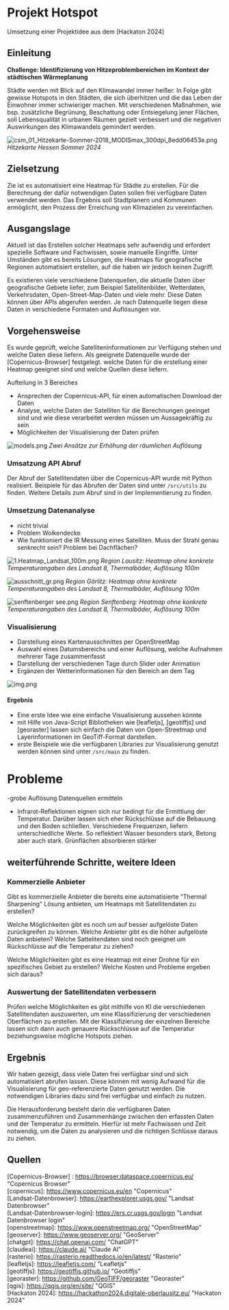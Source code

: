 # Projekt Hotspot

Umsetzung einer Projektidee aus dem [Hackaton 2024]

## Einleitung

**Challenge: Identifizierung von Hitzeproblembereichen im Kontext der städtischen Wärmeplanung**

Städte werden mit Blick auf den Klimawandel immer heißer. In Folge gibt gewisse Hotspots in den Städten, die sich überhitzen und die das Leben der Einwohner immer schwieriger machen. Mit verschiedenen Maßnahmen, wie bsp. zusätzliche Begrünung, Beschattung oder Entsiegelung jener Flächen, soll Lebensqualität in urbanen Räumen gezielt verbessert und die negativen Auswirkungen des Klimawandels gemindert werden.

![csm_01_Hitzekarte-Sommer-2018_MODISmax_300dpi_8edd06453e.png](img/csm_01_Hitzekarte-Sommer-2018_MODISmax_300dpi_8edd06453e.png)
*Hitzekarte Hessen Sommer 2024*




## Zielsetzung

Zie ist es automatisiert eine Heatmap für Städte zu erstellen. Für die Berechnung der dafür notwendigen Daten sollen frei verfügbare Daten verwendet werden.
Das Ergebnis soll Stadtplanern und Kommunen ermöglicht, den Prozess der Erreichung von Klimazielen zu vereinfachen.

## Ausgangslage

Aktuell ist das Erstellen solcher Heatmaps sehr aufwendig und erfordert spezielle Software und Fachwissen, sowie manuelle Eingriffe. Unter Umständen gibt es bereits Lösungen, die Heatmaps für geografische Regionen automatisiert erstellen, auf die haben wir jedoch keinen Zugriff.

Es existieren viele verschiedene Datenquellen, die aktuelle Daten über geografische Gebiete liefer, zum Beispiel Satellitenbilder, Wetterdaten, Verkehrsdaten, Open-Street-Map-Daten und viele mehr. Diese Daten können über APIs abgerufen werden. Je nach Datenquelle liegen diese Daten in verschiedene Formaten und Auflösungen vor.

## Vorgehensweise

Es wurde geprüft, welche Satelliteninformationen zur Verfügung stehen und welche Daten diese liefern. Als geeignete Datenquelle wurde der [Copernicus-Browser] festgelegt.
welche Daten für die erstellung einer Heatmap geeignet sind und welche Quellen diese liefern.

Aufteilung in 3 Bereiches
- Ansprechen der Copernicus-API, für einen automatischen Download der Daten
- Analyse, welche Daten der Satelliten für die Berechnungen geeinget sind und wie diese verarbeitet werden müssen um Aussagekräftig zu sein
- Möglichkeiten der Visualisierung der Daten prüfen

![models.png](img/models.png)
*Zwei Ansätze zur Erhöhung der räumlichen Auflösung*

### Umsatzung API Abruf

Der Abruf der Satellitendaten über die Copernicus-API wurde mit Python realisiert. Beispiele für das Abrufen der Daten sind unter `/src/utils` zu finden. Weitere Details zum Abruf sind in der Implementierung zu finden.


### Umsetzung Datenanalyse

- nicht trivial
- Problem Wolkendecke
- Wie funktioniert die IR Messung eines Satelliten. Muss der Strahl genau senkrecht sein? Problem bei Dachflächen?


![1.Heatmap_Landsat_100m.png](img/1.Heatmap_Landsat_100m.png)
*Region Lausitz: Heatmap ohne konkrete Temperaturangaben des Landsat 8, Thermalbäder, Auflösung 100m*

![ausschnitt_gr.png](img/ausschnitt_gr.png)
*Region Görlitz: Heatmap ohne konkrete Temperaturangaben des Landsat 8, Thermalbäder, Auflösung 100m*

![senftenberger see.png](img/senftenberger%20see.png)
*Region Senftenberg: Heatmap ohne konkrete Temperaturangaben des Landsat 8, Thermalbäder, Auflösung 100m*

###  Visualisierung

- Darstellung eines Kartenausschnittes per OpenStreetMap
- Auswahl eines Datumsbereichs und einer Auflösung, welche Aufnahmen mehrerer Tage zusammenfasst
- Darstellung der verschiedenen Tage durch Slider oder Animation
- Ergänzen der Wetterinformationen für den Bereich an dem Tag


![img.png](img/mockup.png)

#### Ergebnis

- Eine erste Idee wie eine einfache Visualisierung aussehen könnte
- mit Hilfe von Java-Script Bibliotheken wie [leafletjs], [geotiffjs] und  [georaster] lassen sich einfach die Daten von Open-Streetmap und Layerinformationen im GeoTiff-Format darstellen.
- erste Beispiele wie die verfügbaren Libraries zur Visualisierung genutzt werden können sind unter `/src/main` zu finden.



# Probleme
-grobe Auflösung
Datenquellen ermitteln
- Infrarot-Reflektionen eignen sich nur bedingt für die Ermittlung der Temperatur. Darüber lassen sich eher Rückschlüsse auf die Bebauung und den Boden schließen. Verschiedene Frequenzen, liefern unterschiedliche Werte. So reflektiert Wasser besonders stark, Betong aber auch stark. Grünflächen absorbieren stärker


## weiterführende Schritte, weitere Ideen

### Kommerzielle Anbieter
Gibt es kommerzielle Anbieter die bereits eine automatisierte "Thermal Sharpening" Lösung anbieten, um Heatmaps mit Satellitendaten zu erstellen?

Welche Möglichkeiten gibt es noch um auf besser aufgelöste Daten zurückgreifen zu können. Welche Anbieter gibt es die höher aufgelöste Daten anbieten? Welche Sattelitendaten sind noch geeignet um Rückschlüsse auf die Temperatur zu ziehen?

Welche Möglichkeiten gibt es eine Heatmap mit einer Drohne für ein spezifisches Gebiet zu erstellen? Welche Kosten und Probleme ergeben sich daraus?

### Auswertung der Satellitendaten verbessern

Prüfen welche Möglichkeiten es gibt mithilfe von KI die verschiedenen Satellitendaten auszuwerten, um eine Klassifizierung der verschiedenen Oberflächen zu erstellen. Mit der Klassifizierung der einzelnen Bereiche lassen sich dann auch genauere Rückschlüsse auf die Temperatur beziehungsweise mögliche Hotspots ziehen.


## Ergebnis

Wir haben gezeigt, dass viele Daten frei verfügbar sind und sich automatisiert abrufen lassen. Diese können mit wenig Aufwand für die Visualisierung für geo-referenzierte Daten genutzt werden. Die notwendigen Libraries dazu sind frei verfügbar und einfach zu nutzen.

Die Herausforderung besteht darin die verfügbaren Daten zusammenzuführen und Zusammenhänge zwischen den erfassten Daten und der Temperatur zu ermitteln. Hierfür ist mehr Fachwissen und Zeit notwendig, um die Daten zu analysieren und die richtigen Schlüsse daraus zu ziehen.


## Quellen

[Copernicus-Browser] : https://browser.dataspace.copernicus.eu/ "Copernicus Browser"  
[copernicus]: https://www.copernicus.eu/en "Copernicus"  
[Landsat-Datenbrowser]: https://earthexplorer.usgs.gov/ "Landsat Datenbrowser"  
[Landsat-Datenbrowser-login]: https://ers.cr.usgs.gov/login "Landsat Datenbrowser login"  
[openstreetmap]: https://www.openstreetmap.org/ "OpenStreetMap"  
[geoserver]: https://www.geoserver.org/ "GeoServer"  
[chatgpt]: https://chat.openai.com/ "ChatGPT"  
[claudeai]: https://claude.ai/ "Claude AI"  
[rasterio]: https://rasterio.readthedocs.io/en/latest/ "Rasterio"  
[leafletjs]: https://leafletjs.com/ "Leafletjs"  
[geotiffjs]: https://geotiffjs.github.io/ "Geotiffjs"  
[georaster]: https://github.com/GeoTIFF/georaster "Georaster"  
[qgis]: https://qgis.org/en/site/ "QGIS"  
[Hackaton 2024]: https://hackathon2024.digitale-oberlausitz.eu/ "Hackaton 2024"  
